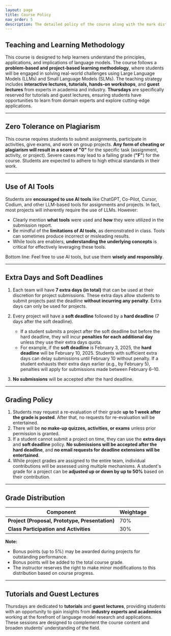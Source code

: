 ```yaml
---
layout: page
title: Course Policy
nav_order: 5
description: The detailed policy of the course along with the mark distribution is listed here
---
```


## Teaching and Learning Methodology

This course is designed to help learners understand the principles, applications, and implications of language models. The course follows a **problem-based and project-based learning methodology**, where students will be engaged in solving real-world challenges using Large Language Models (LLMs) and Small Language Models (SLMs). The teaching strategy includes **interactive lectures, tutorials, hands-on workshops**, and **guest lectures** from experts in academia and industry. **Thursdays** are specifically reserved for tutorials and guest lectures, ensuring students have opportunities to learn from domain experts and explore cutting-edge applications.

---

## Zero Tolerance on Plagiarism

This course requires students to submit assignments, participate in activities, give exams, and work on group projects. **Any form of cheating or plagiarism will result in a score of "0"** for the specific task (assignment, activity, or project). Severe cases may lead to a failing grade (**"F"**) for the course. Students are expected to adhere to high ethical standards in their work.

---

## Use of AI Tools

Students are **encouraged to use AI tools** like ChatGPT, Co-Pilot, Cursor, Codium, and other LLM-based tools for assignments and projects. In fact, most projects will inherently require the use of LLMs. However:
- Clearly mention **what tools** were used and **how** they were utilized in the submission report.  
- Be mindful of the **limitations of AI tools**, as demonstrated in class. Tools can sometimes produce incorrect or misleading results.  
- While tools are enablers, **understanding the underlying concepts** is critical for effectively leveraging these tools.  

Bottom line: Feel free to use AI tools, but use them **wisely and responsibly**.

---

## Extra Days and Soft Deadlines

1. Each team will have **7 extra days (in total)** that can be used at their discretion for project submissions. These extra days allow students to submit projects past the deadline **without incurring any penalty**. Extra days can only be used for projects.  

2. Every project will have a **soft deadline** followed by a **hard deadline** (7 days after the soft deadline).  
   - If a student submits a project after the soft deadline but before the hard deadline, they will incur **penalties for each additional day** unless they use their extra days quota.  
   - For example, if the **soft deadline** is February 3, 2025, the **hard deadline** will be February 10, 2025. Students with sufficient extra days can delay submissions until February 10 without penalty. If a student exhausts their extra days earlier (e.g., by February 5), penalties will apply for submissions made between February 6–10.  

3. **No submissions** will be accepted after the hard deadline.

---

## Grading Policy

1. Students may request a re-evaluation of their grade **up to 1 week after the grade is posted**. After that, no requests for re-evaluation will be entertained.  
2. There will be **no make-up quizzes, activities, or exams** unless prior permission is granted.  
3. If a student cannot submit a project on time, they can use the **extra days** and **soft deadline** policy. **No submissions will be accepted after the hard deadline**, and **no email requests for deadline extensions will be entertained**.  
4. While project grades are assigned to the entire team, individual contributions will be assessed using multiple mechanisms. A student's grade for a project can be **adjusted up or down by up to 50%** based on their contribution.

---

## Grade Distribution

| Component                                | Weightage |
| ---------------------------------------- | --------- |
| **Project (Proposal, Prototype, Presentation)** | 70%       |
| **Class Participation and Activities**   | 30%       |

**Note:** 
- Bonus points (up to 5%) may be awarded during projects for outstanding performance.  
- Bonus points will be added to the total course grade.  
- The instructor reserves the right to make minor modifications to this distribution based on course progress.

---

## Tutorials and Guest Lectures

Thursdays are dedicated to **tutorials** and **guest lectures**, providing students with an opportunity to gain insights from **industry experts and academics** working at the forefront of language model research and applications. These sessions are designed to complement the course content and broaden students’ understanding of the field.